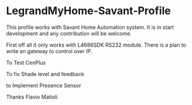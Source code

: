 # LegrandMyHome-Savant-Profile
This profile works with Savant Home Automation system. It is in start development and any contribution will be welcome.

First off all it only works with L4686SDK RS232 module.
There is a plan to write an gateway to control over IP.

To Test
  CenPlus

To fix
  Shade level and feedback

to Implement
  Presence Sensor

Thanks
Flavio Matioli

